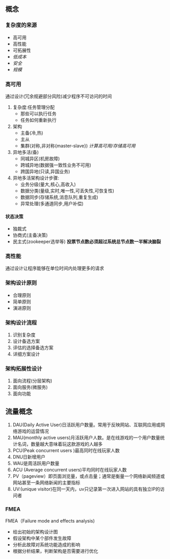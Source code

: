 ## 概念

### 复杂度的来源

- 高可用
- 高性能
- 可拓展性
- *低成本*
- *安全*
- *规模*

### 高可用
通过设计(冗余规避部分风险)减少程序不可访问的时间

1. 复杂度:任务管理分配
    - 那些可以执行任务
    - 任务如何重新执行
2. 架构
    - 主备(冷,热)
    - 主从
    - 集群(对称,非对称{master-slave}) *计算高可用/存储高可用*
3. 异地多活(备)
    - 同城异区(机房故障)
    - 跨城异地(数据强一致性业务不可用)
    - 跨国异地(只读,异国业务)
4. 异地多活架构设计步骤:
    - 业务分级(量大,核心,高收入)
    - 数据分类(量级,实时,唯一性,可丢失性,可恢复性)
    - 数据同步(存储系统,消息队列,重复生成)
    - 异常处理(多通道同步,用户补偿)



#### 状态决策
- 独裁式
- 协商式(主备决策)
- 民主式(zookeeper选举等) **投票节点数必须超过系统总节点数一半解决脑裂**
                      

### 高性能
通过设计让程序能够在单位时间内处理更多的请求


### 架构设计原则
- 合理原则
- 简单原则
- 演进原则

### 架构设计流程
1. 识别复杂度
2. 设计备选方案
3. 评估的选择备选方案
4. 详细方案设计

### 架构拓展性设计
1. 面向流程(分层架构)
2. 面向服务(微服务)
3. 面向功能

## 流量概念
1. DAU(Daily Active User)日活跃用户数量。常用于反映网站、互联网应用或网络游戏的运营情况
2. MAU(monthly active users)月活跃用户人数。是在线游戏的一个用户数量统计名词，数量越大意味着玩这款游戏的人越多
3. PCU(Peak concurrent users )最高同时在线玩家人数
4. DNU日新增用户
5. WAU是周活跃用户数量
6. ACU (Average concurrent users)平均同时在线玩家人数
7. PV（pageview）即页面浏览量，或点击量；通常是衡量一个网络新闻频道或网站甚至一条网络新闻的主要指标
8. UV:(unique visitor)在同一天内，uv只记录第一次进入网站的具有独立IP的访问者


### FMEA

FMEA（Failure mode and effects analysis)

- 给出初始的架构设计图
- 假设架构中某个部件发生故障
- 分析此故障对系统功能造成的影响
- 根据分析结果，判断架构是否需要进行优化
  